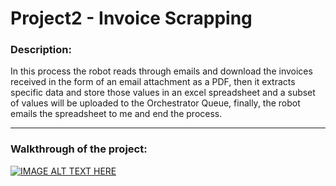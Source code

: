 # Project2 - Invoice Scrapping


### Description: 

In this process the robot reads through emails and download the invoices received in the form of an email attachment as a PDF, then it extracts specific data and store those values in an excel spreadsheet and a subset of values will be uploaded to the Orchestrator Queue, finally, the robot emails the spreadsheet to me and end the process.
	
______________________________________________________________________________________________________________________________

### Walkthrough of the project: 

[![IMAGE ALT TEXT HERE](https://img.youtube.com/vi/1Qzih8pXHko/0.jpg)](https://youtu.be/1Qzih8pXHko)


